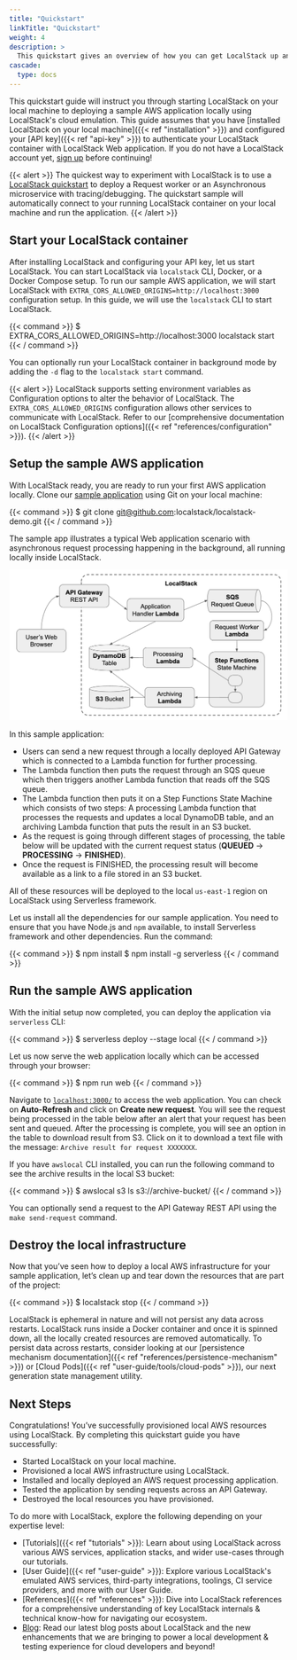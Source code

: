 ```yaml
---
title: "Quickstart"
linkTitle: "Quickstart"
weight: 4
description: >
  This quickstart gives an overview of how you can get LocalStack up and running on your local machine with a simple AWS application to understand local cloud development with LocalStack!
cascade:
  type: docs
---
```


This quickstart guide will instruct you through starting LocalStack on your local machine to deploying a sample AWS application locally using LocalStack's cloud emulation. This guide assumes that you have [installed LocalStack on your local machine]({{< ref "installation" >}}) and configured your [API key]({{< ref "api-key" >}}) to authenticate your LocalStack container with LocalStack Web application. If you do not have a LocalStack account yet, [sign up](https://app.localstack.cloud) before continuing!

{{< alert >}}
The quickest way to experiment with LocalStack is to use a [LocalStack quickstart](https://app.localstack.cloud/quickstart) to deploy a Request worker or an Asynchronous microservice with tracing/debugging. The quickstart sample will automatically connect to your running LocalStack container on your local machine and run the application.
{{< /alert >}}

## Start your LocalStack container

After installing LocalStack and configuring your API key, let us start LocalStack. You can start LocalStack via `localstack` CLI, Docker, or a Docker Compose setup. To run our sample AWS application, we will start LocalStack with `EXTRA_CORS_ALLOWED_ORIGINS=http://localhost:3000` configuration setup. In this guide, we will use the `localstack` CLI to start LocalStack.

{{< command >}}
$ EXTRA_CORS_ALLOWED_ORIGINS=http://localhost:3000 localstack start 
{{< / command >}}

You can optionally run your LocalStack container in background mode by adding the `-d` flag to the `localstack start` command.

{{< alert >}}
LocalStack supports setting environment variables as Configuration options to alter the behavior of LocalStack. The `EXTRA_CORS_ALLOWED_ORIGINS` configuration allows other services to communicate with LocalStack. Refer to our [comprehensive documentation on LocalStack Configuration options]({{< ref "references/configuration" >}}).
{{< /alert >}}

## Setup the sample AWS application

With LocalStack ready, you are ready to run your first AWS application locally. Clone our [sample application](https://github.com/localstack/localstack-demo) using Git on your local machine:

{{< command >}}
$ git clone git@github.com:localstack/localstack-demo.git
{{< / command >}}

The sample app illustrates a typical Web application scenario with asynchronous request processing happening in the background, all running locally inside LocalStack.

<img src="sample-app-architecture.png" alt="Application architecture for the sample application, with the different components and services involved in processing the requests." title="Application architecture for the sample application, with the different components and services involved in processing the requests." width="600" />

In this sample application:

- Users can send a new request through a locally deployed API Gateway which is connected to a Lambda function for further processing.
- The Lambda function then puts the request through an SQS queue which then triggers another Lambda function that reads off the SQS queue.
- The Lambda function then puts it on a Step Functions State Machine which consists of two steps: A processing Lambda function that processes the requests and updates a local DynamoDB table, and an archiving Lambda function that puts the result in an S3 bucket.
- As the request is going through different stages of processing, the table below will be updated with the current request status (**QUEUED** -> **PROCESSING** -> **FINISHED**).
- Once the request is FINISHED, the processing result will become available as a link to a file stored in an S3 bucket.

All of these resources will be deployed to the local `us-east-1` region on LocalStack using Serverless framework.

Let us install all the dependencies for our sample application. You need to ensure that you have Node.js and `npm` available, to install Serverless framework and other dependencies. Run the command:

{{< command >}}
$ npm install
$ npm install -g serverless
{{< / command >}}

## Run the sample AWS application

With the initial setup now completed, you can deploy the application via `serverless` CLI:

{{< command >}}
$ serverless deploy --stage local
{{< / command >}}

Let us now serve the web application locally which can be accessed through your browser:

{{< command >}}
$ npm run web
{{< / command >}}

Navigate to [`localhost:3000/`](http://localhost:3000/) to access the web application. You can check on **Auto-Refresh** and click on **Create new request**. You will see the request being processed in the table below after an alert that your request has been sent and queued. After the processing is complete, you will see an option in the table to download result from S3. Click on it to download a text file with the message: `Archive result for request XXXXXXX`.

If you have `awslocal` CLI installed, you can run the following command to see the archive results in the local S3 bucket:

{{< command >}}
$ awslocal s3 ls s3://archive-bucket/
{{< / command >}}

You can optionally send a request to the API Gateway REST API using the `make send-request` command.

## Destroy the local infrastructure

Now that you’ve seen how to deploy a local AWS infrastructure for your sample application, let’s clean up and tear down the resources that are part of the project:

{{< command >}}
$ localstack stop
{{< / command >}}

LocalStack is ephemeral in nature and will not persist any data across restarts. LocalStack runs inside a Docker container and once it is spinned down, all the locally created resources are removed automatically. To persist data across restarts, consider looking at our [persistence mechanism documentation]({{< ref "references/persistence-mechanism" >}}) or [Cloud Pods]({{< ref "user-guide/tools/cloud-pods" >}}), our next generation state management utility.

## Next Steps

Congratulations! You’ve successfully provisioned local AWS resources using LocalStack. By completing this quickstart guide you have successfully:

- Started LocalStack on your local machine.
- Provisioned a local AWS infrastructure using LocalStack.
- Installed and locally deployed an AWS request processing application.
- Tested the application by sending requests across an API Gateway.
- Destroyed the local resources you have provisioned.

To do more with LocalStack, explore the following depending on your expertise level:

- [Tutorials]({{< ref "tutorials" >}}): Learn about using LocalStack across various AWS services, application stacks, and wider use-cases through our tutorials.
- [User Guide]({{< ref "user-guide" >}}): Explore various LocalStack's emulated AWS services, third-party integrations, toolings, CI service providers, and more with our User Guide.
- [References]({{< ref "references" >}}): Dive into LocalStack references for a comprehensive understanding of key LocalStack internals & technical know-how for navigating our ecosystem.
- [Blog](https://localstack.cloud/blog): Read our latest blog posts about LocalStack and the new enhancements that we are bringing to power a local development & testing experience for cloud developers and beyond!
